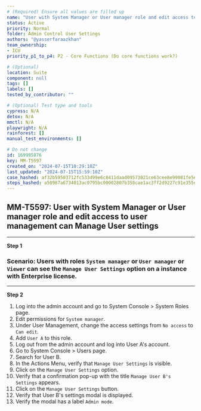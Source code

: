 ```yaml
---
# (Required) Ensure all values are filled up
name: "User with System Manager or User manager role and edit access to user management can Manage User settings"
status: Active
priority: Normal
folder: Admin Control User Settings
authors: "@yasserfaraazkhan"
team_ownership: 
- ICU
priority_p1_to_p4: P2 - Core Functions (Do core functions work?)

# (Optional)
location: Suite
component: null
tags: []
labels: []
tested_by_contributor: ""

# (Optional) Test type and tools
cypress: N/A
detox: N/A
mmctl: N/A
playwright: N/A
rainforest: []
manual_test_environments: []

# Do not change
id: 169995876
key: MM-T5597
created_on: "2024-07-15T10:29:10Z"
last_updated: "2024-07-15T15:59:10Z"
case_hashed: af32b59503712fc533d99e6c8411daad09573021ce63cee8e99081fe5e09099c6bf37ff45d2db3d5b3e1714839ecc43f
steps_hashed: a50987a6734013ac0795bc00002807b358cae1ac3ff2d9227c91e355efcceb8b3379d141ca5e910d14e6c2ad1c7b9115
---
```


<!-- (Auto-generated) Based on frontmatter's "key" and "name" -->

## MM-T5597: User with System Manager or User manager role and edit access to user management can Manage User settings

---

**Step 1**

### Scenario: Users with roles `System manager` or `User manager` or `Viewer` can see the `Manage User Settings` option on a instance with Enterprise license.

---

**Step 2**

1. Log into the admin account and go to System Console > System Roles page.
2. Edit permissions for `System manager`.
3. Under User Management, change the access settings from `No access` to `Can edit`.
4. Add `User A` to this role.
5. Log out from the admin account and log into User A's account.
6. Go to System Console > Users page.
7. Search for User B.
8. In the Actions Menu, verify that `Manage User Settings` is visible.
9. Click on the `Manage User Settings` option.
10. Verify that a confirmation pop-up with the title `Manage User B's Settings` appears.
11. Click on the `Manage User Settings` button.
12. Verify that User B's settings modal is displayed.
13. Verify the modal has a label `Admin mode`.
